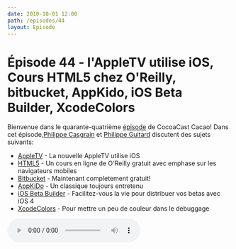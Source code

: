 ```yaml
---
date: 2010-10-01 12:00
path: /episodes/44
layout: Episode
---
```

# Épisode 44 - l'AppleTV utilise iOS, Cours HTML5 chez O'Reilly, bitbucket, AppKido, iOS Beta Builder, XcodeColors
<p>Bienvenue dans le quarante-quatrième <a href="https://archive.org/download/cacaocast/cacaocast_44.mp3" title="CocoaCast Cacao Episode 44">épisode</a> de CocoaCast Cacao! Dans cet épisode,<a href="http://www.twitter.com/philippec" title="Philippe Casgrain sur Twitter">Philippe Casgrain</a> et <a href="http://www.twitter.com/philippeguitard" title="Philippe Guitard sur Twitter">Philippe Guitard</a> discutent des sujets suivants:</p>
<ul><li><a href="http://www.igeneration.fr/apple-tv/l-apple-tv-utilise-bien-ios-16121" title="AppleTV">AppleTV</a> - La nouvelle AppleTV utilise iOS</li>
<li><a href="http://training.oreilly.com/html5mobile/" title="HTML5">HTML5</a> - Un cours en ligne de O'Reilly gratuit avec emphase sur les navigateurs mobiles</li>
<li><a href="http://bitbucket.org/" title="Bitbucket">Bitbucket</a> - Maintenant completement gratuit!</li>
<li><a href="http://homepage.mac.com/aglee/downloads/appkido.html" title="AppKiDo">AppKiDo</a> - Un classique toujours entretenu</li>
<li><a href="http://www.hanchorllc.com/2010/08/24/introducing-ios-beta-builder/" title="iOS Beta Builder">iOS Beta Builder</a> - Facilitez-vous la vie pour distribuer vos betas avec iOS 4</li>
<li><a href="http://deepit.ru/products/XcodeColors/info/" title="XcodeColors">XcodeColors</a> - Pour mettre un peu de couleur dans le debuggage</li>
</ul>
<p><audio controls><source src="https://archive.org/download/cacaocast/cacaocast_44.mp3" type="audio/mpeg"><source src="https://archive.org/download/cacaocast/cacaocast_44.mp3" type="audio/mp4">Votre navigateur ne supporte pas l'élément audio / Your browser does not support the audio element.</audio></p>
